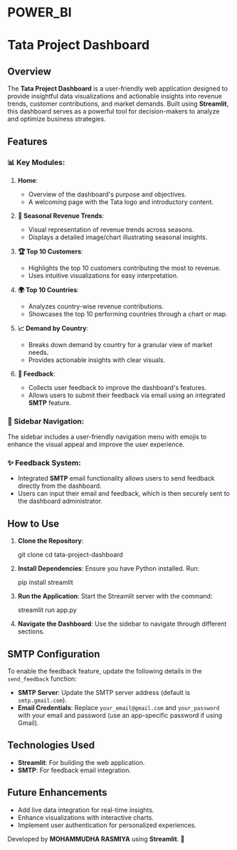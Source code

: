 # POWER_BI
# Tata Project Dashboard

## Overview
The **Tata Project Dashboard** is a user-friendly web application designed to provide insightful data visualizations and actionable insights into revenue trends, customer contributions, and market demands. Built using **Streamlit**, this dashboard serves as a powerful tool for decision-makers to analyze and optimize business strategies.

## Features

### 📊 Key Modules:
1. **Home**:
   - Overview of the dashboard's purpose and objectives.
   - A welcoming page with the Tata logo and introductory content.

2. **📅 Seasonal Revenue Trends**:
   - Visual representation of revenue trends across seasons.
   - Displays a detailed image/chart illustrating seasonal insights.

3. **🏆 Top 10 Customers**:
   - Highlights the top 10 customers contributing the most to revenue.
   - Uses intuitive visualizations for easy interpretation.

4. **🌍 Top 10 Countries**:
   - Analyzes country-wise revenue contributions.
   - Showcases the top 10 performing countries through a chart or map.

5. **📈 Demand by Country**:
   - Breaks down demand by country for a granular view of market needs.
   - Provides actionable insights with clear visuals.

6. **💬 Feedback**:
   - Collects user feedback to improve the dashboard's features.
   - Allows users to submit their feedback via email using an integrated **SMTP** feature.

### 🌟 Sidebar Navigation:
The sidebar includes a user-friendly navigation menu with emojis to enhance the visual appeal and improve the user experience.

### ✨ Feedback System:
- Integrated **SMTP** email functionality allows users to send feedback directly from the dashboard.
- Users can input their email and feedback, which is then securely sent to the dashboard administrator.

## How to Use
1. **Clone the Repository**:
   
   git clone <repository-url>
   cd tata-project-dashboard


2. **Install Dependencies**:
   Ensure you have Python installed. Run:

   pip install streamlit
 

3. **Run the Application**:
   Start the Streamlit server with the command:
  
   streamlit run app.py
  

4. **Navigate the Dashboard**:
   Use the sidebar to navigate through different sections.

## SMTP Configuration
To enable the feedback feature, update the following details in the `send_feedback` function:
- **SMTP Server**: Update the SMTP server address (default is `smtp.gmail.com`).
- **Email Credentials**: Replace `your_email@gmail.com` and `your_password` with your email and password (use an app-specific password if using Gmail).



## Technologies Used
- **Streamlit**: For building the web application.
- **SMTP**: For feedback email integration.

## Future Enhancements
- Add live data integration for real-time insights.
- Enhance visualizations with interactive charts.
- Implement user authentication for personalized experiences.


Developed by **MOHAMMUDHA RASMIYA** using **Streamlit**. 🚀


